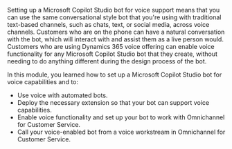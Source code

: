 Setting up a Microsoft Copilot Studio bot for voice support means that you can use the same conversational style bot that you're using with traditional text-based channels, such as chats, text, or social media, across voice channels. Customers who are on the phone can have a natural conversation with the bot, which will interact with and assist them as a live person would. Customers who are using Dynamics 365 voice offering can enable voice functionality for any Microsoft Copilot Studio bot that they create, without needing to do anything different during the design process of the bot.    

In this module, you learned how to set up a Microsoft Copilot Studio bot for voice capabilities and to: 
- Use voice with automated bots.    
- Deploy the necessary extension so that your bot can support voice capabilities.  
- Enable voice functionality and set up your bot to work with Omnichannel for Customer Service.        
- Call your voice-enabled bot from a voice workstream in Omnichannel for Customer Service.    
